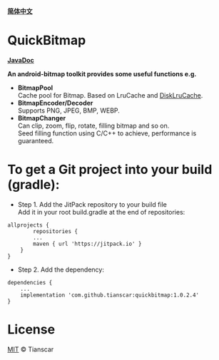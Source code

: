 [**简体中文**](https://github.com/Tianscar/QuickBitmap/blob/master/README-zh_CN.md)
# QuickBitmap
[**JavaDoc**](https://tianscar.github.io/QuickBitmap)

**An android-bitmap toolkit provides some useful functions e.g.**
* **BitmapPool**<br/>
Cache pool for Bitmap. Based on LruCache and [DiskLruCache](https://github.com/JakeWharton/DiskLruCache).
* **BitmapEncoder/Decoder**<br/>
Supports PNG, JPEG, BMP, WEBP.
* **BitmapChanger**<br/>
Can clip, zoom, flip, rotate, filling bitmap and so on.<br/>
Seed filling function using C/C++ to achieve, performance is guaranteed.

# To get a Git project into your build (gradle):

* Step 1. Add the JitPack repository to your build file<br/>
Add it in your root build.gradle at the end of repositories:<br/>
```
allprojects {
        repositories {
		...
		maven { url 'https://jitpack.io' }
	}
}
```

* Step 2. Add the dependency:<br/>
```
dependencies {
	...
	implementation 'com.github.tianscar:quickbitmap:1.0.2.4'
}
```

# License
[MIT](https://github.com/Tianscar/QuickBitmap/blob/master/LICENSE) © Tianscar

